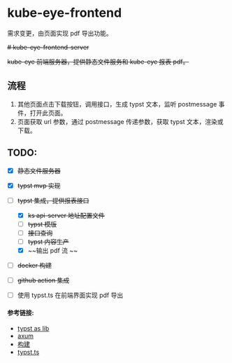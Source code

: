 # kube-eye-frontend
需求变更，由页面实现 pdf 导出功能。

~~# kube-eye-frontend-server~~

~~kube-eye 前端服务器，提供静态文件服务和 kube-eye 报表 pdf。~~
## 流程
1. 其他页面点击下载按钮，调用接口，生成 typst 文本，监听 postmessage 事件，打开此页面。
2. 页面获取 url 参数，通过 postmessage 传递参数，获取 typst 文本，渲染或下载。





## TODO:
- [x] ~~静态文件服务器~~
- [x] ~~typst mvp 实现~~
- [ ] ~~typst 集成，提供报表接口~~
   - [x] ~~ks api-server 地址配置文件~~
   - [ ] ~~typst 模版~~
   - [ ] ~~接口查询~~
   - [ ] ~~typst 内容生产~~
   - [x] ~~输出 pdf 流 ~~
- [ ] ~~docker 构建~~
- [ ] ~~github action 集成~~
- [ ] 使用 typst.ts 在前端界面实现 pdf 导出



#### 参考链接: 
 - [typst as lib](https://crates.io/crates/typst-as-lib)
 - [axum](https://github.com/tokio-rs/axum/blob/main/examples/static-file-server/src/main.rs)
 - [构建](https://docker.github.net.cn/language/rust/)
 - [typst.ts](myriad-dreamin.github.io/typst.ts/)
